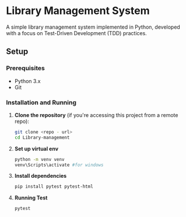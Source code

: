 ﻿# Library Management System

A simple library management system implemented in Python, developed with a focus on Test-Driven Development (TDD) practices.

## Setup

### Prerequisites
- Python 3.x
- Git 

### Installation and Running

1. **Clone the repository** (if you're accessing this project from a remote repo):
   ```bash
   git clone <repo - url>
   cd Library-management
2. **Set up virtual env**
   ```bash
   python -m venv venv
   venv\Scripts\activate #for windows
3. **Install dependencies**
   ```bash
   pip install pytest pytest-html
4. **Running Test**
   ```bash
   pytest
